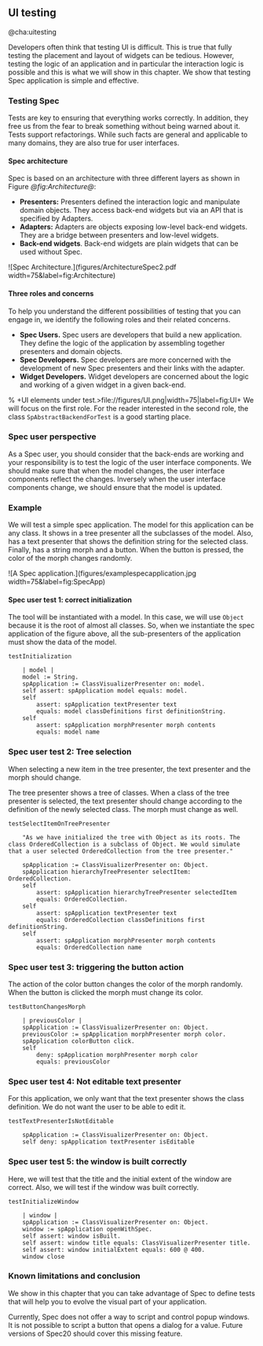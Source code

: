 ## UI testing@cha:uitestingDevelopers often think that testing UI is difficult. This is true that fully testing the placement and layout of widgets can be tedious. However, testing the logic of an application and in particular the interaction logic is possible and this is what we will show in this chapter. We show that testing Spec application is simple and effective.### Testing SpecTests are key to ensuring that everything works correctly. In addition, they free us from the fear to break something without being warned about it. Tests support refactorings. While such facts are general and applicable to many domains, they are also true for user interfaces.#### Spec architectureSpec is based on an architecture with three different layers as shown in Figure *@fig:Architecture@*: - **Presenters:** Presenters defined the interaction logic and manipulate domain objects. They access back-end widgets but via an API that is specified by Adapters.- **Adapters:** Adapters are objects exposing low-level back-end widgets. They are a bridge between presenters and low-level widgets.- **Back-end widgets**. Back-end widgets are plain widgets that can be used without Spec.![Spec Architecture.](figures/ArchitectureSpec2.pdf width=75&label=fig:Architecture)#### Three roles and concernsTo help you understand the different possibilities of testing that you can engage in, we identify the following roles and their related concerns.- **Spec Users.** Spec users are developers that build a new application. They define the logic of the application by assembling together presenters and domain objects.- **Spec Developers.** Spec developers are more concerned with the development of new Spec presenters and their links with the adapter.- **Widget Developers.** Widget developers are concerned about the logic and working of a given widget in a given back-end.% +UI elements under test.>file://figures/UI.png|width=75|label=fig:UI+We will focus on the first role. For the reader interested in the second role, the class `SpAbstractBackendForTest` is a good starting place.### Spec user perspectiveAs a Spec user, you should consider that the back-ends are working and your responsibility is to test the logic of the user interface components.We should make sure that when the model changes, the user interface components reflect the changes.Inversely when the user interface components change, we should ensure that the model is updated.### ExampleWe will test a simple spec application. The model for this application can be any class.It shows in a tree presenter all the subclasses of the model. Also, has a text presenter that shows the definition string for the selected class.Finally, has a string morph and a button. When the button ispressed, the color of the morph changes randomly.![A Spec application.](figures/examplespecapplication.jpg width=75&label=fig:SpecApp)#### Spec user test 1: correct initializationThe tool will be instantiated with a model.In this case, we will use `Object` because it is the root of almost all classes.So, when we instantiate the spec application of the figure above, all the sub-presenters of the application must show the data of the model.```testInitialization	| model |	model := String.	spApplication := ClassVisualizerPresenter on: model.	self assert: spApplication model equals: model.	self		assert: spApplication textPresenter text		equals: model classDefinitions first definitionString.	self		assert: spApplication morphPresenter morph contents		equals: model name```### Spec user test 2: Tree selection When selecting a new item in the tree presenter, the text presenter and the morph should change.The tree presenter shows a tree of classes.When a class of the tree presenter is selected, the text presenter should change according to the definition of the newly selected class.The morph must change as well.```testSelectItemOnTreePresenter	"As we have initialized the tree with Object as its roots. The class OrderedCollection is a subclass of Object. We would simulate that a user selected OrderedCollection from the tree presenter."	spApplication := ClassVisualizerPresenter on: Object.	spApplication hierarchyTreePresenter selectItem: OrderedCollection.	self		assert: spApplication hierarchyTreePresenter selectedItem		equals: OrderedCollection.	self		assert: spApplication textPresenter text		equals: OrderedCollection classDefinitions first definitionString.	self		assert: spApplication morphPresenter morph contents		equals: OrderedCollection name```### Spec user test 3: triggering the button actionThe action of the color button changes the color of the morph randomly.When the button is clicked the morph must change its color.```testButtonChangesMorph	| previousColor |	spApplication := ClassVisualizerPresenter on: Object.	previousColor := spApplication morphPresenter morph color.	spApplication colorButton click.	self		deny: spApplication morphPresenter morph color		equals: previousColor```### Spec user test 4: Not editable text presenterFor this application, we only want that the text presenter shows the class definition.We do not want the user to be able to edit it.```testTextPresenterIsNotEditable	spApplication := ClassVisualizerPresenter on: Object.	self deny: spApplication textPresenter isEditable```### Spec user test 5: the window is built correctlyHere, we will test that the title and the initial extent of the window are correct.Also, we will test if the window was built correctly.```testInitializeWindow	| window |	spApplication := ClassVisualizerPresenter on: Object.	window := spApplication openWithSpec.	self assert: window isBuilt.	self assert: window title equals: ClassVisualizerPresenter title.	self assert: window initialExtent equals: 600 @ 400.	window close```### Known limitations and conclusionWe show in this chapter that you can take advantage of Spec to define tests that will help you to evolve the visual part of your application.Currently, Spec does not offer a way to script and control popup windows. It is not possible to script a button that opens a dialog for a value. Future versions of Spec20 should cover this missing feature.